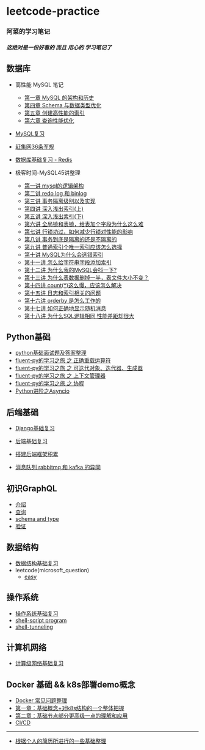 # leetcode-practice

### 阿菜的学习笔记 
##### 这绝对是一份好看的 而且 用心的 学习笔记了


## 数据库

+ 高性能 MySQL 笔记
    + [第一章 MySQL 的架构和历史](https://github.com/LydiaCai1203/leetcode-practice/blob/master/mysql_performance/chapter1.md)
    + [第四章 Schema 与数据类型优化](https://github.com/LydiaCai1203/leetcode-practice/blob/master/mysql_performance/chapter4.md)
    + [第五章 创建高性能的索引](https://github.com/LydiaCai1203/leetcode-practice/blob/master/mysql_performance/chapter5.md)
    + [第六章 查询性能优化](https://github.com/LydiaCai1203/leetcode-practice/blob/master/mysql_performance/chapter6.md)

+ [MySQL复习](https://github.com/LydiaCai1203/leetcode-practice/blob/master/mysql/MySQL%20%E8%A6%81%E7%82%B9.md)

+ [赶集网36条军规](https://github.com/LydiaCai1203/leetcode-practice/blob/master/mysql/36%E6%9D%A1%E5%86%9B%E8%A7%84.txt)

+ [数据库基础复习 - Redis](https://github.com/LydiaCai1203/leetcode-practice/blob/master/interview-practise/database_base_tips_v2.md)

+ 极客时间-MySQL45讲整理
    + [第一讲 mysql的逻辑架构](https://github.com/LydiaCai1203/leetcode-practice/blob/master/mysql/%E4%B8%80%E6%9D%A1sql%E8%AF%AD%E5%8F%A5%E6%98%AF%E5%A6%82%E4%BD%95%E6%89%A7%E8%A1%8C%E7%9A%84.md)
    + [第二讲 redo log 和 binlog](https://github.com/LydiaCai1203/leetcode-practice/blob/master/mysql/%E4%B8%80%E6%9D%A1sql%E6%9B%B4%E6%96%B0%E8%AF%AD%E5%8F%A5%E6%98%AF%E5%A6%82%E4%BD%95%E6%89%A7%E8%A1%8C%E7%9A%84.md#WAL(Write-Ahead-Logging))
    + [第三讲 事务隔离级别以及实现](https://github.com/LydiaCai1203/leetcode-practice/blob/master/mysql/%E4%BA%8B%E5%8A%A1%E9%9A%94%E7%A6%BB.md#%E9%9A%94%E7%A6%BB%E7%BA%A7%E5%88%AB%E5%86%8D%E8%A7%A3%E9%87%8A)
    + [第四讲 深入浅出索引(上)](https://github.com/LydiaCai1203/leetcode-practice/blob/master/mysql/%E6%B7%B1%E5%85%A5%E6%B5%85%E5%87%BA%E7%B4%A2%E5%BC%95(%E4%B8%8A).md)
    + [第五讲 深入浅出索引(下)](https://github.com/LydiaCai1203/leetcode-practice/blob/master/mysql/%E6%B7%B1%E5%85%A5%E6%B5%85%E5%87%BA%E7%B4%A2%E5%BC%95(%E4%B8%8B).md)
    + [第六讲 全局锁和表锁，给表加个字段为什么这么难](https://github.com/LydiaCai1203/leetcode-practice/blob/master/mysql/%E5%85%A8%E5%B1%80%E9%94%81%E5%92%8C%E8%A1%A8%E9%94%81.md)
    + [第七讲 行锁功过，如何减少行锁对性能的影响](https://github.com/LydiaCai1203/leetcode-practice/blob/master/mysql/%E8%A1%8C%E9%94%81%E5%8A%9F%E8%BF%87%EF%BC%9A%E5%A6%82%E4%BD%95%E5%87%8F%E5%B0%91%E8%A1%8C%E9%94%81%E5%AF%B9%E6%80%A7%E8%83%BD%E7%9A%84%E5%BD%B1%E5%93%8D%EF%BC%9F.md)
    + [第八讲 事务到底是隔离的还是不隔离的](https://github.com/LydiaCai1203/leetcode-practice/blob/master/mysql/%E4%BA%8B%E5%8A%A1%E5%88%B0%E5%BA%95%E6%98%AF%E9%9A%94%E7%A6%BB%E8%BF%98%E6%98%AF%E4%B8%8D%E9%9A%94%E7%A6%BB.md)
    + [第九讲 普通索引个唯一索引应该怎么选择](https://github.com/LydiaCai1203/leetcode-practice/blob/master/mysql/%E5%94%AF%E4%B8%80%E7%B4%A2%E5%BC%95%E5%92%8C%E6%99%AE%E9%80%9A%E7%B4%A2%E5%BC%95.md)
    + [第十讲 MySQL为什么会选错索引](https://github.com/LydiaCai1203/leetcode-practice/blob/master/mysql/MySQL%E4%B8%BA%E4%BB%80%E4%B9%88%E6%9C%89%E6%97%B6%E5%80%99%E4%BC%9A%E9%80%89%E9%94%99%E7%B4%A2%E5%BC%95.md)
    + [第十一讲 怎么给字符串字段添加索引](https://github.com/LydiaCai1203/leetcode-practice/blob/master/mysql/%E6%80%8E%E4%B9%88%E7%BB%99%E5%AD%97%E7%AC%A6%E4%B8%B2%E5%AD%97%E6%AE%B5%E5%8A%A0%E7%B4%A2%E5%BC%95.md)
    + [第十二讲 为什么我的MySQL会抖一下?](https://github.com/LydiaCai1203/leetcode-practice/blob/master/mysql/%E4%B8%BA%E4%BB%80%E4%B9%88%E6%88%91%E7%9A%84MySQL%E4%BC%9A%E6%8A%96%E4%B8%80%E4%B8%8B.md)
    + [第十三讲 为什么表数据删掉一半，表文件大小不变？](https://github.com/LydiaCai1203/leetcode-practice/blob/master/mysql/%E4%B8%BA%E4%BB%80%E4%B9%88%E8%A1%A8%E6%96%87%E4%BB%B6%E5%88%A0%E6%8E%89%E4%B8%80%E5%8D%8A%EF%BC%8C%E8%A1%A8%E5%A4%A7%E5%B0%8F%E4%B8%8D%E5%8F%98.md)
    + [第十四讲 count(*)这么慢，应该怎么解决](https://github.com/LydiaCai1203/leetcode-practice/blob/master/mysql/count(*)%E5%A4%AA%E6%85%A2%E6%98%AF%E6%80%8E%E4%B9%88%E5%9B%9E%E4%BA%8B.md)
    + [第十五讲 日志和索引相关的问题](https://github.com/LydiaCai1203/leetcode-practice/blob/master/mysql/%E6%97%A5%E5%BF%97%E7%B4%A2%E5%BC%95%E7%9B%B8%E5%85%B3%E7%9A%84%E9%97%AE%E9%A2%98.md)
    + [第十六讲 orderby 是怎么工作的](https://github.com/LydiaCai1203/leetcode-practice/blob/master/mysql/orderby%E6%98%AF%E6%80%8E%E4%B9%88%E5%B7%A5%E4%BD%9C%E7%9A%84.md)
    + [第十七讲 如何正确地显示随机消息](https://github.com/LydiaCai1203/leetcode-practice/blob/master/mysql/%E5%A6%82%E4%BD%95%E6%AD%A3%E7%A1%AE%E5%9C%B0%E6%98%BE%E7%A4%BA%E9%9A%8F%E6%9C%BA%E6%B6%88%E6%81%AF.md)
    + [第十八讲 为什么SQL逻辑相同 性能差距却很大](https://github.com/LydiaCai1203/leetcode-practice/blob/master/mysql/%E4%B8%BA%E4%BB%80%E4%B9%88%E7%9B%B8%E4%BC%BC%E9%80%BB%E8%BE%91%E7%9A%84SQL%E8%AF%AD%E5%8F%A5%E6%80%A7%E8%83%BD%E5%B7%AE%E5%BC%82%E5%B7%A8%E5%A4%A7.md)

## Python基础
+ [python基础面试题及答案整理](https://github.com/LydiaCai1203/leetcode-practice/blob/master/interview-practise/python_base_tips.md)
+ [fluent-py的学习之旅 之 正确重载运算符](https://github.com/LydiaCai1203/leetcode-practice/blob/master/flu-py/chapter13/operator_override.md)
+ [fluent-py的学习之旅 之 可迭代对象、迭代器、生成器](https://github.com/LydiaCai1203/leetcode-practice/blob/master/flu-py/chapter14/iterable_obj.md)
+ [fluent-py的学习之旅 之 上下文管理器](https://github.com/LydiaCai1203/leetcode-practice/blob/master/flu-py/chapter15/context_manager.md)
+ [fluent-py的学习之旅 之 协程](https://github.com/LydiaCai1203/leetcode-practice/blob/master/flu-py/chapter16/coroutines.md)
+ [Python进阶之Asyncio]()


## 后端基础
+ [Django基础复习](https://github.com/LydiaCai1203/leetcode-practice/blob/master/interview-practise/django_base_tips.md)

+ [后端基础复习](https://github.com/LydiaCai1203/leetcode-practice/blob/master/interview-practise/web_backend_tips.md)

+ [搭建后端框架积累](https://github.com/LydiaCai1203/leetcode-practice/blob/master/interview-practise/framework_tips.md)

+ [消息队列 rabbitmq 和 kafka 的异同](https://github.com/LydiaCai1203/leetcode-practice/blob/master/interview-practise/mq_tips.md)

## 初识GraphQL
+ [介绍](https://github.com/LydiaCai1203/leetcode-practice/blob/master/graphql/introduction_of_graphql.md)
+ [查询](https://github.com/LydiaCai1203/leetcode-practice/blob/master/graphql/how_to_query_graphql_server.md)
+ [schema and type](https://github.com/LydiaCai1203/leetcode-practice/blob/master/graphql/shemas_and_types.md)
+ [验证](https://github.com/LydiaCai1203/leetcode-practice/blob/master/graphql/validation.md)

## 数据结构
+ [数据结构基础复习](https://github.com/LydiaCai1203/leetcode-practice/blob/master/interview-practise/datastructure_base_tips.md)
+ leetcode(microsoft_question)
    + [easy](https://github.com/LydiaCai1203/leetcode-practice/blob/master/microsoft_leetcode/easy.md)

## 操作系统
+ [操作系统基础复习](https://github.com/LydiaCai1203/leetcode-practice/blob/master/interview-practise/os_base_tips.md)
+ [shell-script program](https://github.com/LydiaCai1203/leetcode-practice/blob/master/shell/script.md)
+ [shell-tunneling](https://github.com/LydiaCai1203/leetcode-practice/blob/master/shell/ssh-tunneling.md)


## 计算机网络
+ [计算级网络基础复习](https://github.com/LydiaCai1203/leetcode-practice/blob/master/interview-practise/network_base_tips.md)


## Docker 基础 && k8s部署demo概念
+ [Docker 常见问题整理](https://github.com/LydiaCai1203/leetcode-practice/blob/master/interview-practise/docker_interview.md)
+ [第一章：基础概念+对k8s结构的一个整体把握](https://github.com/LydiaCai1203/leetcode-practice/blob/master/learn_k8s/partone.md)
+ [第二章：基础节点部分更高级一点的理解和应用](https://github.com/LydiaCai1203/leetcode-practice/blob/master/learn_k8s/parttwo.md)
+ [CI/CD](https://github.com/LydiaCai1203/leetcode-practice/blob/master/learn_k8s/what_cicd.md)
----------------------------
+ [根据个人的简历所进行的一些基础整理](https://github.com/LydiaCai1203/leetcode-practice/blob/master/interview-practise/resume_tips.md)

